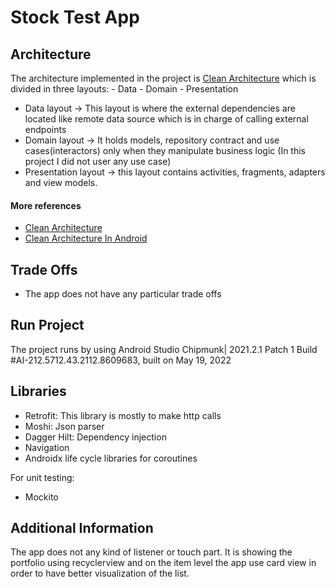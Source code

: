 # Stock Test App

## Architecture
The architecture implemented in the project is [Clean Architecture](https://blog.cleancoder.com/uncle-bob/2012/08/13/the-clean-architecture.html "Clean Architecture") which is divided in three layouts:
    - Data
    - Domain
    - Presentation

- Data layout -> This layout is where the external dependencies are located like remote data source which is in charge of calling external
  endpoints
- Domain layout -> It holds models, repository contract and use cases(interactors) only when they manipulate business logic (In this project I did not user any use case)
- Presentation layout -> this layout contains activities, fragments, adapters and view models.

#### More references
- [Clean Architecture](https://blog.cleancoder.com/uncle-bob/2012/08/13/the-clean-architecture.html "Clean Architecture")
- [Clean Architecture In Android](https://medium.com/android-dev-hacks/detailed-guide-on-android-clean-architecture-9eab262a9011 "Clean Architecture In Android")

## Trade Offs

- The app does not have any particular trade offs 

## Run Project

The project runs by using Android Studio Chipmunk| 2021.2.1 Patch 1
Build #AI-212.5712.43.2112.8609683, built on May 19, 2022

## Libraries

- Retrofit: This library is mostly to make http calls
- Moshi: Json parser
- Dagger Hilt: Dependency injection
- Navigation
- Androidx life cycle libraries for coroutines

For unit testing:
- Mockito

## Additional Information

The app does not any kind of listener or touch part. It is showing the portfolio using recyclerview and on the item level the app use
card view in order to have better visualization of the list.